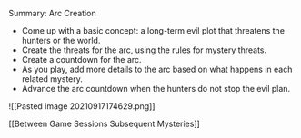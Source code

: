 Summary: Arc Creation

- Come up with a basic concept: a long-term evil plot that threatens the hunters or the world.
- Create the threats for the arc, using the rules for mystery threats.
- Create a countdown for the arc.
- As you play, add more details to the arc based on what happens in each related mystery.
- Advance the arc countdown when the hunters do not stop the evil plan.

![[Pasted image 20210917174629.png]]



[[Between Game Sessions Subsequent Mysteries]]